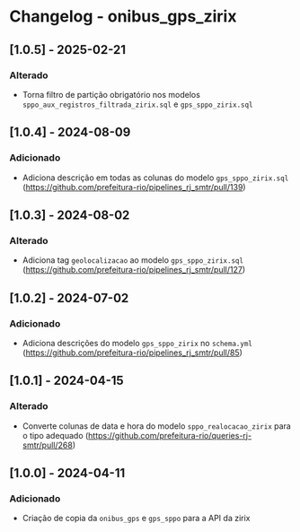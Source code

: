 # Changelog - onibus_gps_zirix

## [1.0.5] - 2025-02-21

### Alterado
- Torna filtro de partição obrigatório nos modelos `sppo_aux_registros_filtrada_zirix.sql` e `gps_sppo_zirix.sql`

## [1.0.4] - 2024-08-09

### Adicionado
- Adiciona descrição em todas as colunas do modelo `gps_sppo_zirix.sql` (https://github.com/prefeitura-rio/pipelines_rj_smtr/pull/139)

## [1.0.3] - 2024-08-02

### Alterado
- Adiciona tag `geolocalizacao` ao modelo `gps_sppo_zirix.sql` (https://github.com/prefeitura-rio/pipelines_rj_smtr/pull/127)

## [1.0.2] - 2024-07-02

### Adicionado
- Adiciona descrições do modelo `gps_sppo_zirix` no `schema.yml` (https://github.com/prefeitura-rio/pipelines_rj_smtr/pull/85)

## [1.0.1] - 2024-04-15

### Alterado

- Converte colunas de data e hora do modelo `sppo_realocacao_zirix` para o tipo adequado (https://github.com/prefeitura-rio/queries-rj-smtr/pull/268)

## [1.0.0] - 2024-04-11

### Adicionado

- Criação de copia da `onibus_gps` e `gps_sppo` para a API da zirix